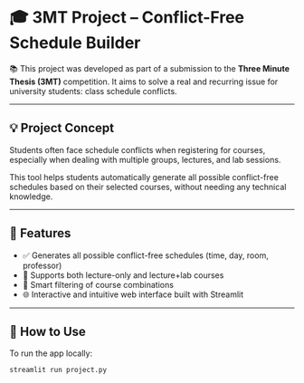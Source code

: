 # 🎓 3MT Project – Conflict-Free Schedule Builder

📚 This project was developed as part of a submission to the **Three Minute Thesis (3MT)** competition. It aims to solve a real and recurring issue for university students: class schedule conflicts.

---

## 💡 Project Concept

Students often face schedule conflicts when registering for courses, especially when dealing with multiple groups, lectures, and lab sessions.

This tool helps students automatically generate all possible conflict-free schedules based on their selected courses, without needing any technical knowledge.

---

## 🚀 Features

- ✅ Generates all possible conflict-free schedules (time, day, room, professor)
- 📘 Supports both lecture-only and lecture+lab courses
- 🎯 Smart filtering of course combinations
- 🌐 Interactive and intuitive web interface built with Streamlit

---

## 🧪 How to Use

To run the app locally:

```bash
streamlit run project.py
